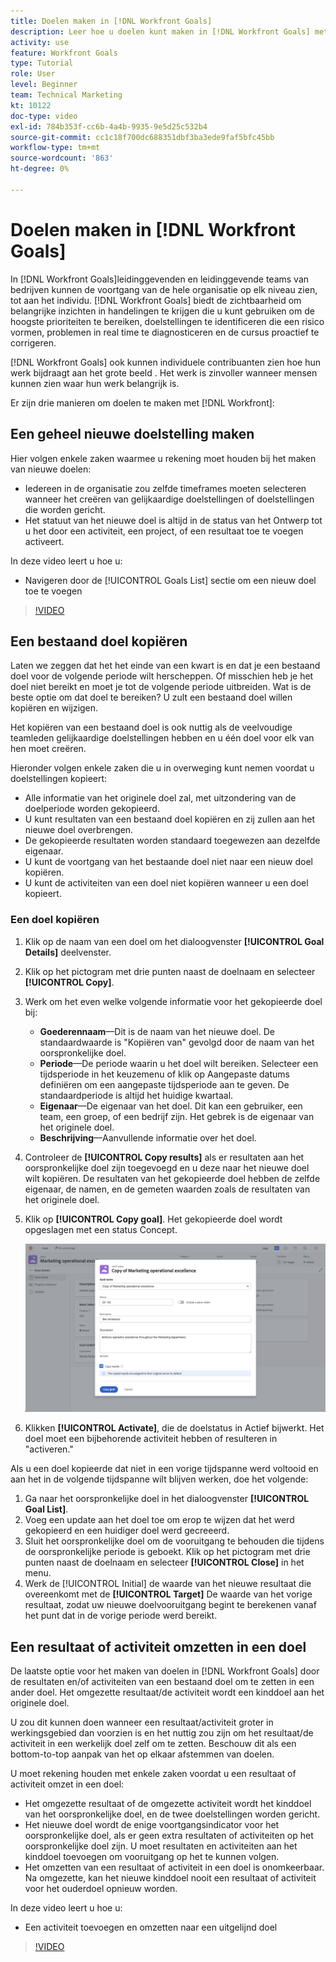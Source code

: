 ```yaml
---
title: Doelen maken in [!DNL Workfront Goals]
description: Leer hoe u doelen kunt maken in [!DNL Workfront Goals] met behulp van drie verschillende opties.
activity: use
feature: Workfront Goals
type: Tutorial
role: User
level: Beginner
team: Technical Marketing
kt: 10122
doc-type: video
exl-id: 784b353f-cc6b-4a4b-9935-9e5d25c532b4
source-git-commit: cc1c18f700dc688351dbf3ba3ede9faf5bfc45bb
workflow-type: tm+mt
source-wordcount: '863'
ht-degree: 0%

---
```


# Doelen maken in [!DNL Workfront Goals]

In [!DNL Workfront Goals]leidinggevenden en leidinggevende teams van bedrijven kunnen de voortgang van de hele organisatie op elk niveau zien, tot aan het individu. [!DNL Workfront Goals] biedt de zichtbaarheid om belangrijke inzichten in handelingen te krijgen die u kunt gebruiken om de hoogste prioriteiten te bereiken, doelstellingen te identificeren die een risico vormen, problemen in real time te diagnosticeren en de cursus proactief te corrigeren.

[!DNL Workfront Goals] ook kunnen individuele contribuanten zien hoe hun werk bijdraagt aan het grote beeld . Het werk is zinvoller wanneer mensen kunnen zien waar hun werk belangrijk is.

Er zijn drie manieren om doelen te maken met [!DNL Workfront]:

## Een geheel nieuwe doelstelling maken

Hier volgen enkele zaken waarmee u rekening moet houden bij het maken van nieuwe doelen:

* Iedereen in de organisatie zou zelfde timeframes moeten selecteren wanneer het creëren van gelijkaardige doelstellingen of doelstellingen die worden gericht.
* Het statuut van het nieuwe doel is altijd in de status van het Ontwerp tot u het door een activiteit, een project, of een resultaat toe te voegen activeert.

In deze video leert u hoe u:

* Navigeren door de [!UICONTROL Goals List] sectie om een nieuw doel toe te voegen

>[!VIDEO](https://video.tv.adobe.com/v/335191/?quality=12)

## Een bestaand doel kopiëren

Laten we zeggen dat het het einde van een kwart is en dat je een bestaand doel voor de volgende periode wilt herscheppen. Of misschien heb je het doel niet bereikt en moet je tot de volgende periode uitbreiden. Wat is de beste optie om dat doel te bereiken? U zult een bestaand doel willen kopiëren en wijzigen.

Het kopiëren van een bestaand doel is ook nuttig als de veelvoudige teamleden gelijkaardige doelstellingen hebben en u één doel voor elk van hen moet creëren.

Hieronder volgen enkele zaken die u in overweging kunt nemen voordat u doelstellingen kopieert:

* Alle informatie van het originele doel zal, met uitzondering van de doelperiode worden gekopieerd.
* U kunt resultaten van een bestaand doel kopiëren en zij zullen aan het nieuwe doel overbrengen.
* De gekopieerde resultaten worden standaard toegewezen aan dezelfde eigenaar.
* U kunt de voortgang van het bestaande doel niet naar een nieuw doel kopiëren.
* U kunt de activiteiten van een doel niet kopiëren wanneer u een doel kopieert.

### Een doel kopiëren

1. Klik op de naam van een doel om het dialoogvenster **[!UICONTROL Goal Details]** deelvenster.
1. Klik op het pictogram met drie punten naast de doelnaam en selecteer **[!UICONTROL Copy]**.
1. Werk om het even welke volgende informatie voor het gekopieerde doel bij:
   * **Goederennaam**—Dit is de naam van het nieuwe doel. De standaardwaarde is &quot;Kopiëren van&quot; gevolgd door de naam van het oorspronkelijke doel.
   * **Periode**—De periode waarin u het doel wilt bereiken. Selecteer een tijdsperiode in het keuzemenu of klik op Aangepaste datums definiëren om een aangepaste tijdsperiode aan te geven. De standaardperiode is altijd het huidige kwartaal.
   * **Eigenaar**—De eigenaar van het doel. Dit kan een gebruiker, een team, een groep, of een bedrijf zijn. Het gebrek is de eigenaar van het originele doel.
   * **Beschrijving**—Aanvullende informatie over het doel.

1. Controleer de **[!UICONTROL Copy results]** als er resultaten aan het oorspronkelijke doel zijn toegevoegd en u deze naar het nieuwe doel wilt kopiëren. De resultaten van het gekopieerde doel hebben de zelfde eigenaar, de namen, en de gemeten waarden zoals de resultaten van het originele doel.

1. Klik op **[!UICONTROL Copy goal]**. Het gekopieerde doel wordt opgeslagen met een status Concept.

   ![Een afbeelding van de [!UICONTROL Goal Details] in [!DNL Workfront Goals] met de [!UICONTROL Copy] option](assets/03-workfront-goals-copy-a-goal.png)

1. Klikken **[!UICONTROL Activate]**, die de doelstatus in Actief bijwerkt. Het doel moet een bijbehorende activiteit hebben of resulteren in &quot;activeren.&quot;

Als u een doel kopieerde dat niet in een vorige tijdspanne werd voltooid en aan het in de volgende tijdspanne wilt blijven werken, doe het volgende:

1. Ga naar het oorspronkelijke doel in het dialoogvenster **[!UICONTROL Goal List]**.
1. Voeg een update aan het doel toe om erop te wijzen dat het werd gekopieerd en een huidiger doel werd gecreeerd.
1. Sluit het oorspronkelijke doel om de vooruitgang te behouden die tijdens de oorspronkelijke periode is geboekt. Klik op het pictogram met drie punten naast de doelnaam en selecteer **[!UICONTROL Close]** in het menu.
1. Werk de [!UICONTROL Initial] de waarde van het nieuwe resultaat die overeenkomt met de **[!UICONTROL Target]** De waarde van het vorige resultaat, zodat uw nieuwe doelvooruitgang begint te berekenen vanaf het punt dat in de vorige periode werd bereikt.

## Een resultaat of activiteit omzetten in een doel

De laatste optie voor het maken van doelen in [!DNL Workfront Goals] door de resultaten en/of activiteiten van een bestaand doel om te zetten in een ander doel. Het omgezette resultaat/de activiteit wordt een kinddoel aan het originele doel.

U zou dit kunnen doen wanneer een resultaat/activiteit groter in werkingsgebied dan voorzien is en het nuttig zou zijn om het resultaat/de activiteit in een werkelijk doel zelf om te zetten. Beschouw dit als een bottom-to-top aanpak van het op elkaar afstemmen van doelen.

U moet rekening houden met enkele zaken voordat u een resultaat of activiteit omzet in een doel:

* Het omgezette resultaat of de omgezette activiteit wordt het kinddoel van het oorspronkelijke doel, en de twee doelstellingen worden gericht.
* Het nieuwe doel wordt de enige voortgangsindicator voor het oorspronkelijke doel, als er geen extra resultaten of activiteiten op het oorspronkelijke doel zijn. U moet resultaten en activiteiten aan het kinddoel toevoegen om vooruitgang op het te kunnen volgen.
* Het omzetten van een resultaat of activiteit in een doel is onomkeerbaar. Na omgezette, kan het nieuwe kinddoel nooit een resultaat of activiteit voor het ouderdoel opnieuw worden.

In deze video leert u hoe u:

* Een activiteit toevoegen en omzetten naar een uitgelijnd doel

>[!VIDEO](https://video.tv.adobe.com/v/335192/?quality=12)

